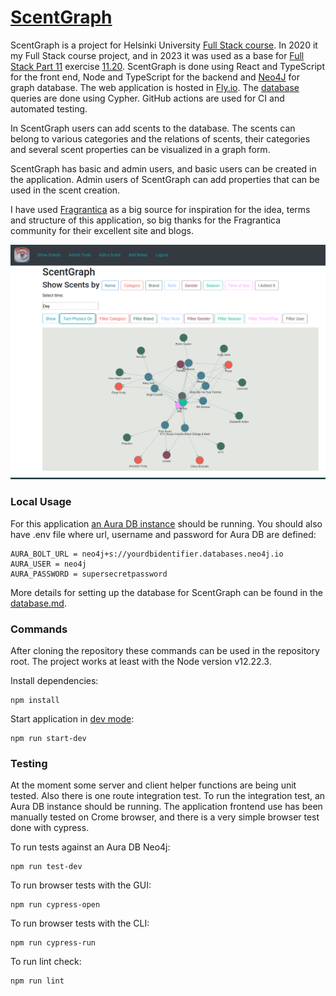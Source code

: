 # [ScentGraph](https://scentgraph.fly.dev/)

ScentGraph is a project for Helsinki University [Full Stack course](https://fullstackopen.com/en/). In 2020 it my Full Stack course project, and in 2023 it was used as a base for [Full Stack Part 11](https://fullstackopen.com/en/part11) exercise [11.20](https://fullstackopen.com/en/part11/expanding_further#exercises-11-19-11-21). ScentGraph is done using React and TypeScript for the front end, Node and TypeScript for the backend and [Neo4J](https://neo4j.com/) for graph database. The web application is hosted in [Fly.io](https://scentgraph.fly.dev/). The [database](https://github.com/apndx/ScentGraph/blob/master/documentation/database.md) queries are done using Cypher. GitHub actions are used for CI and automated testing.

In ScentGraph users can add scents to the database. The scents can belong to various categories and the relations of scents, their categories and several scent properties can be visualized in a graph form.

ScentGraph has basic and admin users, and basic users can be created in the application. Admin users of ScentGraph can add properties that can be used in the scent creation.

I have used [Fragrantica](https://www.fragrantica.com/) as a big source for inspiration for the idea, terms and structure of this application, so big thanks for the Fragrantica community for their excellent site and blogs.

<img src="https://github.com/apndx/ScentGraph/blob/master/documentation/scent-graph-show-scents.png" width="800">

### Local Usage

For this application [an Aura DB instance](https://neo4j.com/cloud/platform/aura-graph-database/) should be running. You should also have .env file where url, username and password for Aura DB are defined:
```
AURA_BOLT_URL = neo4j+s://yourdbidentifier.databases.neo4j.io
AURA_USER = neo4j
AURA_PASSWORD = supersecretpassword
```
More details for setting up the database for ScentGraph can be found in the [database.md](https://github.com/apndx/ScentGraph/blob/master/documentation/database.md).

### Commands

After cloning the repository these commands can be used in the repository root. The project works at least with the Node version v12.22.3.

Install dependencies:

```
npm install
```

Start application in [dev mode](http://localhost:3004/):

```
npm run start-dev
```

### Testing

At the moment some server and client helper functions are being unit tested. Also there is one route integration test. To run the integration test, an Aura DB instance should be running. The application frontend use has been manually tested on Crome browser, and there is a very simple browser test done with cypress.

To run tests against an Aura DB Neo4j:

```
npm run test-dev
```

To run browser tests with the GUI:

```
npm run cypress-open
```

To run browser tests with the CLI:

```
npm run cypress-run
```

To run lint check:

```
npm run lint
```
